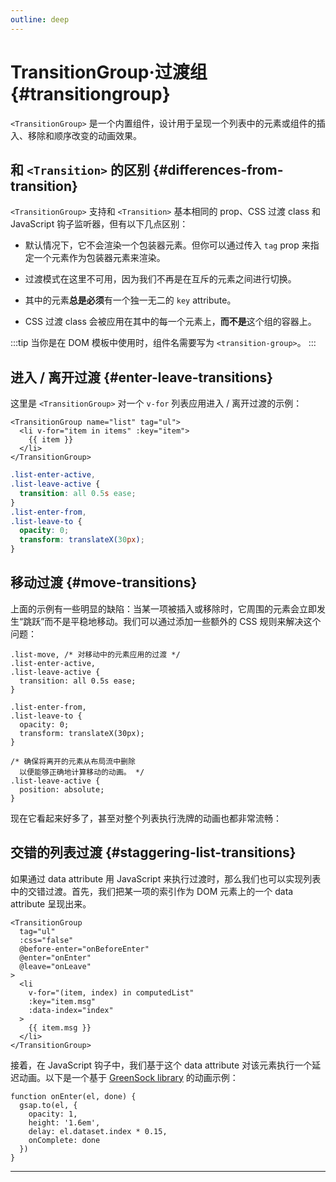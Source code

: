 ```yaml
---
outline: deep
---
```


# TransitionGroup·过渡组 {#transitiongroup}

`<TransitionGroup>` 是一个内置组件，设计用于呈现一个列表中的元素或组件的插入、移除和顺序改变的动画效果。

## 和 `<Transition>` 的区别 {#differences-from-transition}

`<TransitionGroup>` 支持和 `<Transition>` 基本相同的 prop、CSS 过渡 class 和 JavaScript 钩子监听器，但有以下几点区别：

- 默认情况下，它不会渲染一个包装器元素。但你可以通过传入 `tag` prop 来指定一个元素作为包装器元素来渲染。

- 过渡模式在这里不可用，因为我们不再是在互斥的元素之间进行切换。

- 其中的元素**总是必须**有一个独一无二的 `key` attribute。

- CSS 过渡 class 会被应用在其中的每一个元素上，**而不是**这个组的容器上。

:::tip
当你是在 DOM 模板中使用时，组件名需要写为 `<transition-group>`。
:::

## 进入 / 离开过渡 {#enter-leave-transitions}

这里是 `<TransitionGroup>` 对一个 `v-for` 列表应用进入 / 离开过渡的示例：

```vue-html
<TransitionGroup name="list" tag="ul">
  <li v-for="item in items" :key="item">
    {{ item }}
  </li>
</TransitionGroup>
```

```css
.list-enter-active,
.list-leave-active {
  transition: all 0.5s ease;
}
.list-enter-from,
.list-leave-to {
  opacity: 0;
  transform: translateX(30px);
}
```

## 移动过渡 {#move-transitions}

上面的示例有一些明显的缺陷：当某一项被插入或移除时，它周围的元素会立即发生“跳跃”而不是平稳地移动。我们可以通过添加一些额外的 CSS 规则来解决这个问题：

```css{1,13-17}
.list-move, /* 对移动中的元素应用的过渡 */
.list-enter-active,
.list-leave-active {
  transition: all 0.5s ease;
}

.list-enter-from,
.list-leave-to {
  opacity: 0;
  transform: translateX(30px);
}

/* 确保将离开的元素从布局流中删除
  以便能够正确地计算移动的动画。 */
.list-leave-active {
  position: absolute;
}
```

现在它看起来好多了，甚至对整个列表执行洗牌的动画也都非常流畅：

## 交错的列表过渡 {#staggering-list-transitions}

如果通过 data attribute 用 JavaScript 来执行过渡时，那么我们也可以实现列表中的交错过渡。首先，我们把某一项的索引作为 DOM 元素上的一个 data attribute 呈现出来。

```vue-html{11}
<TransitionGroup
  tag="ul"
  :css="false"
  @before-enter="onBeforeEnter"
  @enter="onEnter"
  @leave="onLeave"
>
  <li
    v-for="(item, index) in computedList"
    :key="item.msg"
    :data-index="index"
  >
    {{ item.msg }}
  </li>
</TransitionGroup>
```

接着，在 JavaScript 钩子中，我们基于这个 data attribute 对该元素执行一个延迟动画。以下是一个基于 [GreenSock library](https://greensock.com/) 的动画示例：

```js{5}
function onEnter(el, done) {
  gsap.to(el, {
    opacity: 1,
    height: '1.6em',
    delay: el.dataset.index * 0.15,
    onComplete: done
  })
}
```

---
